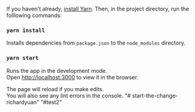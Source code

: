 If you haven't already, [install Yarn](https://classic.yarnpkg.com/lang/en/docs/install/#mac-stable). Then, in the project directory, run the folllowing commands:

### `yarn install`

Installs dependencies from `package.json` to the `node_modules` directory.

### `yarn start`

Runs the app in the development mode.<br />
Open [http://localhost:3000](http://localhost:3000) to view it in the browser.

The page will reload if you make edits.<br />
You will also see any lint errors in the console.
"# start-the-change-richardyuan" 
"#test2"
